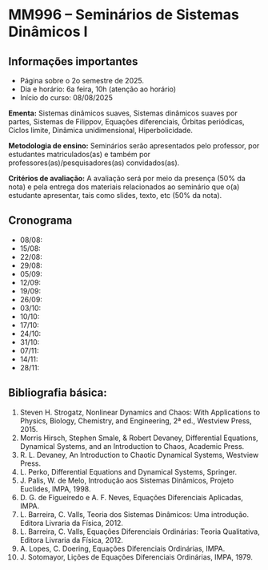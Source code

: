 # MM996 – Seminários de Sistemas Dinâmicos I

## Informações importantes

- Página sobre o 2o semestre de 2025.
- Dia e horário: 6a feira, 10h (atenção ao horário)
- Início do curso: 08/08/2025

**Ementa:** Sistemas dinâmicos suaves, Sistemas dinâmicos suaves por partes, Sistemas de Filippov, Equações diferenciais, Órbitas periódicas, Ciclos limite, Dinâmica unidimensional, Hiperbolicidade.

**Metodologia de ensino:** Seminários serão apresentados pelo professor, por estudantes matriculados(as) e também por professores(as)/pesquisadores(as) convidados(as).

**Critérios de avaliação:** A avaliação será por meio da presença (50% da nota) e pela entrega dos materiais relacionados ao seminário que o(a) estudante apresentar, tais como slides, texto, etc (50% da nota).

## Cronograma

- 08/08:
- 15/08:
- 22/08:
- 29/08:
- 05/09:
- 12/09:
- 19/09:
- 26/09:
- 03/10:
- 10/10:
- 17/10:
- 24/10:
- 31/10:
- 07/11:
- 14/11:
- 28/11:

## Bibliografia básica:

1. Steven H. Strogatz, Nonlinear Dynamics and Chaos: With Applications to Physics, Biology, Chemistry, and Engineering, 2ª ed., Westview Press, 2015.
2. Morris Hirsch, Stephen Smale, & Robert Devaney, Differential Equations, Dynamical Systems, and an Introduction to Chaos, Academic Press.
3. R. L. Devaney, An Introduction to Chaotic Dynamical Systems, Westview Press.
4. L. Perko, Differential Equations and Dynamical Systems, Springer.
5. J. Palis, W. de Melo, Introdução aos Sistemas Dinâmicos, Projeto Euclides, IMPA, 1998.
6. D. G. de Figueiredo e A. F. Neves, Equações Diferenciais Aplicadas, IMPA.
7. L. Barreira, C. Valls, Teoria dos Sistemas Dinâmicos: Uma introdução. Editora Livraria da Física, 2012.
8. L. Barreira, C. Valls, Equações Diferenciais Ordinárias: Teoria Qualitativa, Editora Livraria da Física, 2012.
9. A. Lopes, C. Doering, Equações Diferenciais Ordinárias, IMPA.
10. J. Sotomayor, Lições de Equações Diferenciais Ordinárias, IMPA, 1979.